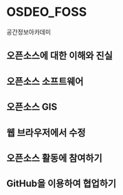 # OSDEO_FOSS
공간정보아카데미

## 오픈소스에 대한 이해와 진실

## 오픈소스 소프트웨어

## 오픈소스 GIS

## 웹 브라우저에서 수정

## 오픈소스 활동에 참여하기

## GitHub을 이용하여 협업하기
